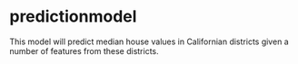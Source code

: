 # predictionmodel
This model will predict median house values in Californian districts given a number of features from these districts.
